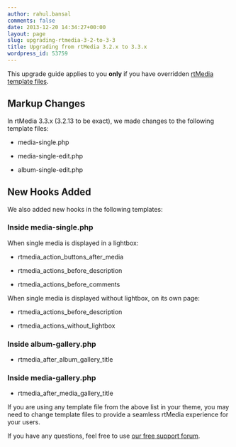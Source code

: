 ```yaml
---
author: rahul.bansal
comments: false
date: 2013-12-20 14:34:27+00:00
layout: page
slug: upgrading-rtmedia-3-2-to-3-3
title: Upgrading from rtMedia 3.2.x to 3.3.x
wordpress_id: 53759
---
```


This upgrade guide applies to you **only** if you have overridden [rtMedia template files](https://rtcamp.com/rtmedia/docs/developer/templating-system/).


## Markup Changes


In rtMedia 3.3.x (3.2.13 to be exact), we made changes to the following template files:



	
  * media-single.php

	
  * media-single-edit.php

	
  * album-single-edit.php




## New Hooks Added


We also added new hooks in the following templates:


### Inside media-single.php


When single media is displayed in a lightbox:



	
  * rtmedia_action_buttons_after_media

	
  * rtmedia_actions_before_description

	
  * rtmedia_actions_before_comments


When single media is displayed without lightbox, on its own page:

	
  * rtmedia_actions_before_description

	
  * rtmedia_actions_without_lightbox




### Inside album-gallery.php





	
  * rtmedia_after_album_gallery_title




### Inside media-gallery.php





	
  * rtmedia_after_media_gallery_title


If you are using any template file from the above list in your theme, you may need to change template files to provide a seamless rtMedia experience for your users.

If you have any questions, feel free to use [our free support forum](https://rtcamp.com/support/forum/rtmedia/).
